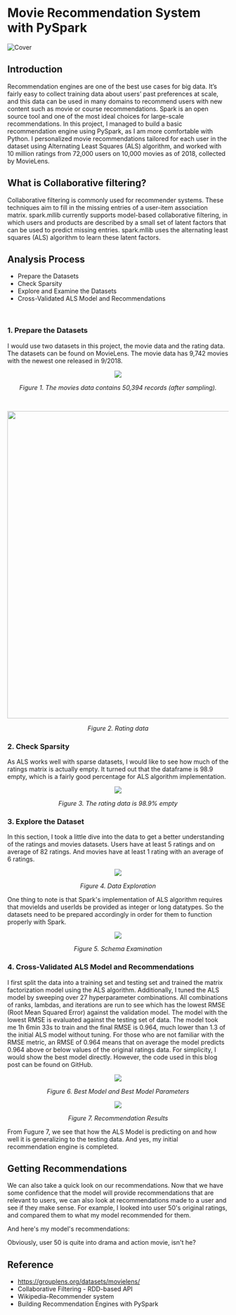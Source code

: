 # Movie Recommendation System with PySpark
![Cover](/images/cover.png)
## Introduction
Recommendation engines are one of the best use cases for big data. It’s fairly easy to collect training data about users’ past preferences at scale, and this data can be used in many domains to recommend users with new content such as movie or course recommendations. Spark is an open source tool and one of the most ideal choices for large-scale recommendations. 
In this project, I managed to build a basic recommendation engine using PySpark, as I am more comfortable with Python. I personalized movie recommendations tailored for each user in the dataset using Alternating Least Squares (ALS) algorithm, and worked with 10 million ratings from 72,000 users on 10,000 movies as of 2018, collected by MovieLens.

## What is Collaborative filtering?
Collaborative filtering is commonly used for recommender systems. These techniques aim to fill in the missing entries of a user-item association matrix. spark.mllib currently supports model-based collaborative filtering, in which users and products are described by a small set of latent factors that can be used to predict missing entries. spark.mllib uses the alternating least squares (ALS) algorithm to learn these latent factors.

## Analysis Process 
- Prepare the Datasets
- Check Sparsity
- Explore and Examine the Datasets
- Cross-Validated ALS Model and Recommendations
</br>

### 1. Prepare the Datasets
I would use two datasets in this project, the movie data and the rating data. The datasets can be found on MovieLens. The movie data has 9,742 movies with the newest one released in 9/2018. 
<p align="center">	
	<img align="middle" src="images/Figure 1. Movie list.png">
<p align="center">
     <i>Figure 1. The movies data contains 50,394 records (after sampling).</i> 
</p>
</br>
<p align="center">	
	<img align="middle" width=700 src="images/Figure 2. Rating.png">
</p>
<p align="center">
  <i>Figure 2. Rating data</i> 
</p>


### 2. Check Sparsity
As ALS works well with sparse datasets, I would like to see how much of the ratings matrix is actually empty. It turned out that the dataframe is 98.9 empty, which is a fairly good percentage for ALS algorithm implementation.
<p align="center">	
	<img align="middle" src="images/Figure 3. Sparsity.png">
</p>
<p align="center">
  <i>Figure 3. The rating data is 98.9% empty</i> 
</p>


### 3. Explore the Dataset
In this section, I took a little dive into the data to get a better understanding of the ratings and movies datasets. Users have at least 5 ratings and on average of 82 ratings. And movies have at least 1 rating with an average of 6 ratings.
<p align="center">	
	<img align="middle" src="images/Figure 4. Data Exploration.png">
</p>
<p align="center">
  <i>Figure 4. Data Exploration</i> 
</p>


One thing to note is that Spark's implementation of ALS algorithm requires that movieIds and userIds be provided as integer or long datatypes. So the datasets need to be prepared accordingly in order for them to function properly with Spark.
<p align="center">	
	<img align="middle" src="images/Figure 5. Schema Examination.png">
</p>
<p align="center">
  <i>Figure 5. Schema Examination</i> 
</p>


### 4. Cross-Validated ALS Model and Recommendations
I first split the data into a training set and testing set and trained the matrix factorization model using the ALS algorithm. Additionally, I tuned the ALS model by sweeping over 27 hyperparameter combinations. All combinations of ranks, lambdas, and iterations are run to see which has the lowest RMSE (Root Mean Squared Error) against the validation model. The model with the lowest RMSE is evaluated against the testing set of data. The model took me 1h 6min 33s to train and the final RMSE is 0.964, much lower than 1.3 of the initial ALS model without tuning. For those who are not familiar with the RMSE metric, an RMSE of 0.964 means that on average the model predicts 0.964 above or below values of the original ratings data. For simplicity, I would show the best model directly. However, the code used in this blog post can be found on GitHub.
<p align="center">	
	<img align="middle" src="images/Figure 6. Best Model and Best Model Parameters.png">
</p>
<p align="center">
  <i>Figure 6. Best Model and Best Model Parameters</i> 
</p>

<p align="center">	
	<img align="middle" src="images/Figure 7. Recommendation Results.png">
</p>
<p align="center">
  <i>Figure 7. Recommendation Results</i> 
</p>

From Fugure 7, we see that how the ALS Model is predicting on and how well it is generalizing to the testing data. And yes, my initial recommendation engine is completed. 



## Getting Recommendations
We can also take a quick look on our recommendations. Now that we have some confidence that the model will provide recommendations that are relevant to users, we can also look at recommendations made to a user and see if they make sense. For example, I looked into user 50's original ratings, and compared them to what my model recommended for them.

And here's my model's recommendations:

Obviously, user 50 is quite into drama and action movie, isn't he?

## Reference
- https://grouplens.org/datasets/movielens/
- Collaborative Filtering - RDD-based API
- Wikipedia-Recommender system
- Building Recommendation Engines with PySpark
